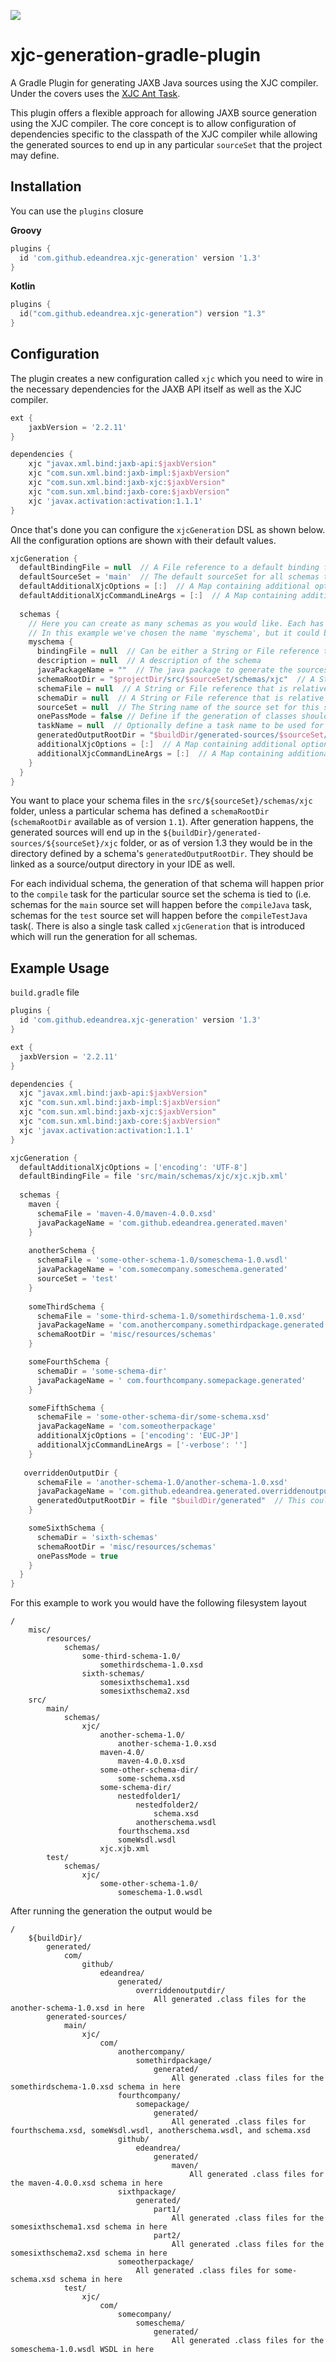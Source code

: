 ![](https://github.com/edeandrea/xjc-generation-gradle-plugin/workflows/Build%20app/badge.svg)

# xjc-generation-gradle-plugin
A Gradle Plugin for generating JAXB Java sources using the XJC compiler. Under the covers uses the [XJC Ant Task](https://javaee.github.io/jaxb-v2/doc/user-guide/ch04.html#tools-xjc-ant-task).

This plugin offers a flexible approach for allowing JAXB source generation using the XJC compiler. The core concept is to allow configuration of dependencies specific to the classpath of the XJC compiler while allowing the generated sources to end up in any particular `sourceSet` that the project may define.

## Installation
You can use the `plugins` closure

**Groovy**
```groovy
plugins {
  id 'com.github.edeandrea.xjc-generation' version '1.3'
}
```

**Kotlin**
```kotlin
plugins {
  id("com.github.edeandrea.xjc-generation") version "1.3"
}
```

## Configuration
The plugin creates a new configuration called `xjc` which you need to wire in the necessary dependencies for the JAXB API itself as well as the XJC compiler.

```groovy
ext {
	jaxbVersion = '2.2.11'
}

dependencies {
	xjc "javax.xml.bind:jaxb-api:$jaxbVersion"
	xjc "com.sun.xml.bind:jaxb-impl:$jaxbVersion"
	xjc "com.sun.xml.bind:jaxb-xjc:$jaxbVersion"
	xjc "com.sun.xml.bind:jaxb-core:$jaxbVersion"
	xjc 'javax.activation:activation:1.1.1'
}
```

Once that's done you can configure the `xjcGeneration` DSL as shown below. All the configuration options are shown with their default values.

```groovy
xjcGeneration {
  defaultBindingFile = null  // A File reference to a default binding file to be used for all schemas
  defaultSourceSet = 'main'  // The default sourceSet for all schemas to be generated from
  defaultAdditionalXjcOptions = [:]  // A Map containing additional options to pass to xjc for all schemas. If the option doesn't have a value, then use the empty string as a value. Available since version 1.2.
  defaultAdditionalXjcCommandLineArgs = [:]  // A Map containing additional command line args to pass to xjc for all schemas. If the option doesn't have a value, then use the empty string as a value. Available since version 1.2.
  
  schemas {
    // Here you can create as many schemas as you would like. Each has to have a unique top-level name which can be whatever you choose
    // In this example we've chosen the name 'myschema', but it could be any label you wanted
    myschema {
      bindingFile = null  // Can be either a String or File reference to a binding file to use for this schema. If null or empty, the default binding file will be used.
      description = null  // A description of the schema
      javaPackageName = ""  // The java package to generate the sources under
      schemaRootDir = "$projectDir/src/$sourceSet/schemas/xjc"  // A String or File reference to serve as the root directory holding the schema. Available since version 1.1.
      schemaFile = null  // A String or File reference that is relative to schemaRootDir containing the location of the file to generate sources from. Only this or schemaDir can be used, not both.
      schemaDir = null  // A String or File reference that is relative to schemaRootDir containing a folder to generate sources from. This folder is searched recursively and all files found are used.  Only this or schemaFile can be used, not both. Available since version 1.1.
      sourceSet = null  // The String name of the source set for this schema. If null or empty, the default source set will be used
      onePassMode = false // Define if the generation of classes should be performed in one pass (all schema files in the directory together or one by one). If not defined, the files are processed one by one. Available since version 1.3.
      taskName = null  // Optionally define a task name to be used for the generation of this schema. If null or empty a default one will be created
      generatedOutputRootDir = "$buildDir/generated-sources/$sourceSet/xjc" // A String or File reference defining the root output directory for generated sources. Available since version 1.3.
      additionalXjcOptions = [:]  // A Map containing additional options to pass to xjc for this schema. Any options here will override anything in defaultAdditionalXjcOptions. If the option doesn't have a value, then use the empty string as a value. Available since version 1.2.
      additionalXjcCommandLineArgs = [:]  // A Map containing additional command line args to pass to xjc for this schema. Any options here will override anything in defaultAdditionalXjcCommandLineArgs. If the option doesn't have a value, then use the empty string as a value. Available since version 1.2.
    }
  }
}
```

You want to place your schema files in the `src/${sourceSet}/schemas/xjc` folder, unless a particular schema has defined a `schemaRootDir` (`schemaRootDir` available as of version `1.1`). After generation happens, the generated sources will end up in the `${buildDir}/generated-sources/${sourceSet}/xjc` folder, or as of version 1.3 they would be in the directory defined by a schema's `generatedOutputRootDir`. They should be linked as a source/output directory in your IDE as well.

For each individual schema, the generation of that schema will happen prior to the `compile` task for the particular source set the schema is tied to (i.e. schemas for the `main` source set will happen before the `compileJava` task, schemas for the `test` source set will happen before the `compileTestJava` task(. There is also a single task called `xjcGeneration` that is introduced which will run the generation for all schemas.

## Example Usage
`build.gradle` file

```groovy
plugins {
  id 'com.github.edeandrea.xjc-generation' version '1.3'
}

ext {
  jaxbVersion = '2.2.11'
}

dependencies {
  xjc "javax.xml.bind:jaxb-api:$jaxbVersion"
  xjc "com.sun.xml.bind:jaxb-impl:$jaxbVersion"
  xjc "com.sun.xml.bind:jaxb-xjc:$jaxbVersion"
  xjc "com.sun.xml.bind:jaxb-core:$jaxbVersion"
  xjc 'javax.activation:activation:1.1.1'
}

xjcGeneration {
  defaultAdditionalXjcOptions = ['encoding': 'UTF-8']
  defaultBindingFile = file 'src/main/schemas/xjc/xjc.xjb.xml'
  
  schemas {
    maven {
      schemaFile = 'maven-4.0/maven-4.0.0.xsd'
      javaPackageName = 'com.github.edeandrea.generated.maven'
    }
  
    anotherSchema {
      schemaFile = 'some-other-schema-1.0/someschema-1.0.wsdl'
      javaPackageName = 'com.somecompany.someschema.generated'
      sourceSet = 'test'
    }
  
    someThirdSchema {
      schemaFile = 'some-third-schema-1.0/somethirdschema-1.0.xsd'
      javaPackageName = 'com.anothercompany.somethirdpackage.generated'
      schemaRootDir = 'misc/resources/schemas'
    }

    someFourthSchema {
      schemaDir = 'some-schema-dir'
      javaPackageName = ' com.fourthcompany.somepackage.generated'
    }

    someFifthSchema {
      schemaFile = 'some-other-schema-dir/some-schema.xsd'
      javaPackageName = 'com.someotherpackage'
      additionalXjcOptions = ['encoding': 'EUC-JP']
      additionalXjcCommandLineArgs = ['-verbose': '']
    }
    
   overriddenOutputDir {
      schemaFile = 'another-schema-1.0/another-schema-1.0.xsd'
      javaPackageName = 'com.github.edeandrea.generated.overriddenoutputdir'
      generatedOutputRootDir = file "$buildDir/generated"  // This could also be generatedOutputRootDir = "$buildDir/generated" 
    }

    someSixthSchema {
      schemaDir = 'sixth-schemas'
      schemaRootDir = 'misc/resources/schemas'
      onePassMode = true
    }
  }
}
```

For this example to work you would have the following filesystem layout

```
/
    misc/
        resources/
            schemas/
                some-third-schema-1.0/
                    somethirdschema-1.0.xsd
                sixth-schemas/
                    somesixthschema1.xsd
                    somesixthschema2.xsd
    src/
        main/
            schemas/
                xjc/
                    another-schema-1.0/
                        another-schema-1.0.xsd
                    maven-4.0/
                        maven-4.0.0.xsd
                    some-other-schema-dir/
                        some-schema.xsd
                    some-schema-dir/
                        nestedfolder1/
                            nestedfolder2/
                                schema.xsd
                            anotherschema.wsdl
                        fourthschema.xsd
                        someWsdl.wsdl
                    xjc.xjb.xml
        test/
            schemas/
                xjc/
                    some-other-schema-1.0/
                        someschema-1.0.wsdl
```

After running the generation the output would be

```
/
    ${buildDir}/
        generated/
            com/
                github/
                    edeandrea/
                        generated/
                            overriddenoutputdir/
                                All generated .class files for the another-schema-1.0.xsd in here
        generated-sources/
            main/
                xjc/
                    com/
                        anothercompany/
                            somethirdpackage/
                                generated/
                                    All generated .class files for the somethirdschema-1.0.xsd schema in here
                        fourthcompany/
                            somepackage/
                                generated/
                                    All generated .class files for fourthschema.xsd, someWsdl.wsdl, anotherschema.wsdl, and schema.xsd
                        github/
                            edeandrea/
                                generated/
                                    maven/
                                        All generated .class files for the maven-4.0.0.xsd schema in here
                        sixthpackage/
                            generated/
                                part1/
                                    All generated .class files for the somesixthschema1.xsd schema in here
                                part2/
                                    All generated .class files for the somesixthschema2.xsd schema in here
                        someotherpackage/
                            All generated .class files for some-schema.xsd schema in here
            test/
                xjc/
                    com/
                        somecompany/
                            someschema/
                                generated/
                                    All generated .class files for the someschema-1.0.wsdl WSDL in here
```
